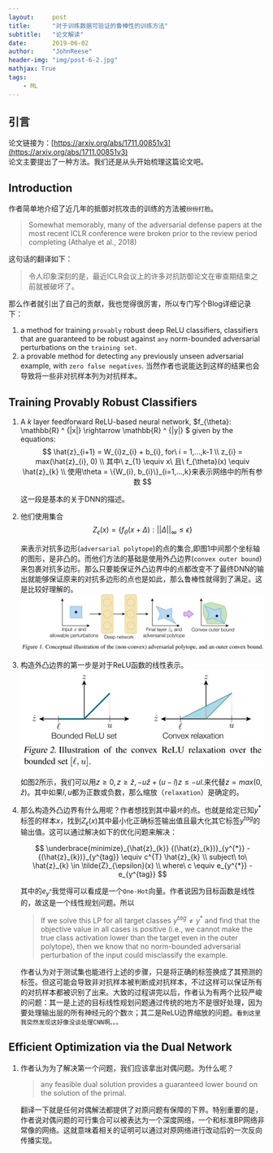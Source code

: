 ```yaml
---
layout:     post
title:      "对于训练数据可验证的鲁棒性的训练方法"
subtitle:   "论文解读"
date:       2019-06-02
author:     "JohnReese"
header-img: "img/post-6-2.jpg"
mathjax: True
tags:
    - ML
---
```


## 引言
论文链接为：[https://arxiv.org/abs/1711.00851v3](https://arxiv.org/abs/1711.00851v3)  
论文主要提出了一种方法。我们还是从头开始梳理这篇论文吧。

## Introduction

作者简单地介绍了近几年的抵御对抗攻击的训练的方法被`纷纷打脸`。
>  Somewhat memorably, many of the adversarial defense papers at the most recent ICLR conference were broken prior to the review period completing (Athalye et al., 2018)

这句话的翻译如下：
> 令人印象深刻的是，最近ICLR会议上的许多对抗防御论文在审查期结束之前就被破坏了。

那么作者就引出了自己的贡献，我也觉得很厉害，所以专门写个Blog详细记录下：
1. a method for training `provably` robust deep ReLU classifiers, classifiers that are guaranteed
to be robust against `any` norm-bounded adversarial perturbations on the `training set`.
2. a provable method for detecting `any` previously unseen adversarial example, with `zero false negatives`. 当然作者也说能达到这样的结果也会导致将一些非对抗样本列为对抗样本。


## Training Provably Robust Classifiers
1. A $k$ layer feedforward ReLU-based neural network, $f_{\theta}: \mathbb{R} ^ {|x|} \rightarrow \mathbb{R} ^ {|y|} $ given by the equations:
    $$
    \hat{z}_{i+1} = W_{i}z_{i} + b_{i}, for\ i = 1,...,k-1 \\
    z_{i} = max(\hat{z}_{i}, 0) \\
    其中\ z_{1} \equiv x\  且\ f_{\theta}(x) \equiv \hat{z}_{k} \\
    使用\theta = \{W_{i}, b_{i}\}_{i=1,...,k}来表示网络中的所有参数
    $$

    这一段是基本的关于DNN的描述。
2. 他们使用集合
    $$
    Z_{\epsilon}(x) = \{f_{\theta}(x + \Delta):{||\Delta||}_{\infty} \leq \epsilon \}
    $$

    来表示对抗多边形(`adversarial polytope`)的点的集合,即图1中间那个坐标轴的图形，是非凸的。而他们方法的基础是使用外凸边界(`convex outer bound`)来包裹对抗多边形。那么只要能保证外凸边界中的点都改变不了最终DNN的输出就能够保证原来的对抗多边形的点也是如此，那么鲁棒性就得到了满足。这是比较好理解的。
    ![img](/img/2019-6-2/image1.JPG)

3. 构造外凸边界的第一步是对于ReLU函数的线性表示。
    ![img](/img/2019-6-2/image2.JPG)

    如图2所示，我们可以用$z \geq 0, z \geq \hat{z}, -u\hat{z} + (u - l)z \leq -ul.$来代替$z = max(0, \hat{z})$。其中如果$l,u$都为正数或负数，那么缩放（`relaxation`）是确定的。

4. 那么构造外凸边界有什么用呢？作者想找到其中最`坏`的点。也就是给定已知$y^{*}$标签的样本$x$，找到$Z_{\epsilon}(x)$其中最小化正确标签输出值且最大化其它标签$y^{tag}$的输出值。这可以通过解决如下的优化问题来解决：

    $$
    \underbrace{minimize}_{\hat{z}_{k}} {(\hat{z}_{k})}_{y^{*}} - {(\hat{z}_{k})}_{y^{tag}} \equiv c^{T} \hat{z}_{k} \\
    subject\ to\ \hat{z}_{k} \in \tilde{Z}_{\epsilon}(x) \\
    where\ c \equiv e_{y^{*}} - e_{y^{tag}}
    $$

    其中的$e_{y^{*}}$我觉得可以看成是一个`One-Hot`向量。作者说因为目标函数是线性的，故这是一个线性规划问题。所以

    > If we solve this LP for all target classes $y^{tag} \neq y^{*}$ and find that the objective value in all cases is positive (i.e., we cannot make the true class activation lower than the target even in the outer polytope), then we know that no norm-bounded adversarial perturbation of the input could misclassify the example.

    作者认为对于测试集也能进行上述的步骤，只是将正确的标签换成了其预测的标签。但这可能会导致非对抗样本被判断成对抗样本，不过这样可以保证所有的对抗样本都被识别了出来。大致的过程讲完以后，作者认为有两个比较严峻的问题：其一是上述的目标线性规划问题通过传统的地方不是很好处理，因为要处理输出层的所有神经元的个数`次`；其二是ReLU边界缩放的问题。`看到这里我突然发现这好像没谈处理CNN啊。。。`

## Efficient Optimization via the Dual Network
1. 作者认为为了解决第一个问题，我们应该拿出对偶问题。为什么呢？
    >  any feasible dual solution provides a guaranteed lower bound on the solution of the primal.

    翻译一下就是任何对偶解法都提供了对原问题有保障的下界。特别重要的是，作者说对偶问题的可行集合可以被表达为一个深度网络，一个和标准BP网络非常像的网络。这就意味着相关的证明可以通过对原网络进行改动后的一次反向传播实现。
